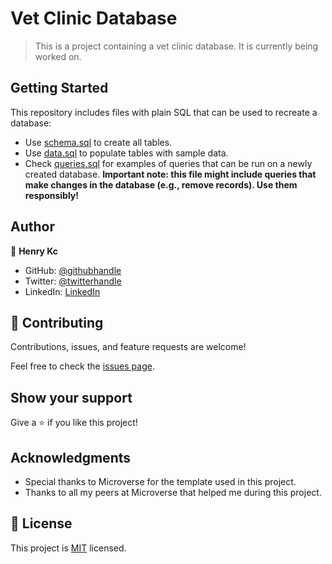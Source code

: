# Vet Clinic Database

> This is a project containing a vet clinic database. It is currently being worked on.


## Getting Started

This repository includes files with plain SQL that can be used to recreate a database:

- Use [schema.sql](./schema.sql) to create all tables.
- Use [data.sql](./data.sql) to populate tables with sample data.
- Check [queries.sql](./queries.sql) for examples of queries that can be run on a newly created database. **Important note: this file might include queries that make changes in the database (e.g., remove records). Use them responsibly!**

## Author

👤 **Henry Kc**

- GitHub: [@githubhandle](https://github.com/henrykc24)
- Twitter: [@twitterhandle](https://twitter.com/henrykc24)
- LinkedIn: [LinkedIn](https://linkedin.com/in/henry-kc)


## 🤝 Contributing

Contributions, issues, and feature requests are welcome!

Feel free to check the [issues page](https://github.com/HENRYKC24/vet-clinic-database/issues/).

## Show your support

Give a ⭐️ if you like this project!

## Acknowledgments

- Special thanks to Microverse for the template used in this project.
- Thanks to all my peers at Microverse that helped me during this project.

## 📝 License

This project is [MIT](./LICENSE) licensed.
